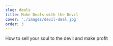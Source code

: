 ```yaml
---
slug: deals
title: Make Deals with the Devil
cover: './images/devil-deal.jpg'
order: 3
---
```


How to sell your soul to the devil and make profit
